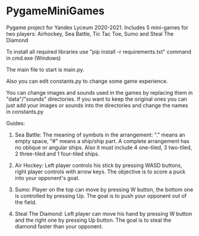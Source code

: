 # PygameMiniGames
Pygame project for Yandex Lyceum 2020-2021. Includes 5 mini-games for two players: Airhockey, Sea Battle, Tic Tac Toe, Sumo and Steal The Diamond

To install all required libraries use "pip install -r requirements.txt" command in cmd.exe (Windows)

The main file to start is main.py.

Also you can edit constants.py to change some game experience.

You can change images and sounds used in the games by replacing them in "data"/"sounds" directories. 
If you want to keep the original ones you can just add your images or sounds into the directories and change the names in constants.py

Guides:
1. Sea Battle:
The meaning of symbols in the arrangement: "." means an empty space, "#" means a ship/ship part. A complete arrangement has no oblique or angular ships.
Also it must include 4 one-tiled, 3 two-tiled, 2 three-tiled and 1 four-tiled ships.

2. Air Hockey:
Left player controls his stick by pressing WASD buttons, right player controls with arrow keys. The objective is to score a puck into your opponent's goal.

3. Sumo:
Player on the top can move by pressing W button, the bottom one is controlled by pressing Up. The goal is to push your opponent out of the field.

4. Steal The Diamond:
Left player can move his hand by pressing W button and the right one by pressing Up button. The goal is to steal the diamond faster than your opponent.
